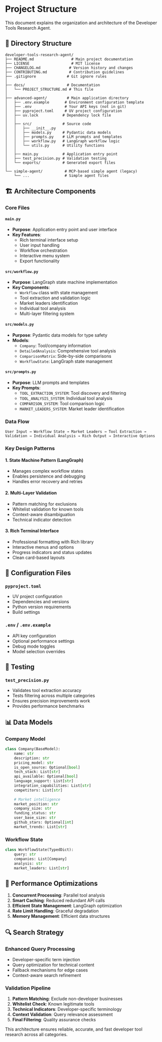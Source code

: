 # Project Structure

This document explains the organization and architecture of the Developer Tools Research Agent.

## 📁 Directory Structure

```
developer-tools-research-agent/
├── README.md                 # Main project documentation
├── LICENSE                   # MIT license
├── CHANGELOG.md             # Version history and changes
├── CONTRIBUTING.md          # Contribution guidelines
├── .gitignore              # Git ignore rules
│
├── docs/                   # Documentation
│   └── PROJECT_STRUCTURE.md # This file
│
├── advanced-agent/         # Main application directory
│   ├── .env.example       # Environment configuration template
│   ├── .env               # Your API keys (not in git)
│   ├── pyproject.toml     # UV project configuration
│   ├── uv.lock           # Dependency lock file
│   │
│   ├── src/              # Source code
│   │   ├── __init__.py
│   │   ├── models.py     # Pydantic data models
│   │   ├── prompts.py    # LLM prompts and templates
│   │   ├── workflow.py   # LangGraph workflow logic
│   │   └── utils.py      # Utility functions
│   │
│   ├── main.py           # Application entry point
│   ├── test_precision.py # Validation testing
│   └── exports/          # Generated export files
│
└── simple-agent/          # MCP-based simple agent (legacy)
    └── ...                # Simple agent files
```

## 🏗️ Architecture Components

### Core Files

#### `main.py`
- **Purpose**: Application entry point and user interface
- **Key Features**:
  - Rich terminal interface setup
  - User input handling
  - Workflow orchestration
  - Interactive menu system
  - Export functionality

#### `src/workflow.py`
- **Purpose**: LangGraph state machine implementation
- **Key Components**:
  - `Workflow` class with state management
  - Tool extraction and validation logic
  - Market leaders identification
  - Individual tool analysis
  - Multi-layer filtering system

#### `src/models.py`
- **Purpose**: Pydantic data models for type safety
- **Models**:
  - `Company`: Tool/company information
  - `DetailedAnalysis`: Comprehensive tool analysis
  - `ComparisonMatrix`: Side-by-side comparisons
  - `WorkflowState`: LangGraph state management

#### `src/prompts.py`
- **Purpose**: LLM prompts and templates
- **Key Prompts**:
  - `TOOL_EXTRACTION_SYSTEM`: Tool discovery and filtering
  - `TOOL_ANALYSIS_SYSTEM`: Individual tool analysis
  - `COMPARISON_SYSTEM`: Tool comparison logic
  - `MARKET_LEADERS_SYSTEM`: Market leader identification

### Data Flow

```
User Input → Workflow State → Market Leaders → Tool Extraction → 
Validation → Individual Analysis → Rich Output → Interactive Options
```

### Key Design Patterns

#### 1. **State Machine Pattern (LangGraph)**
- Manages complex workflow states
- Enables persistence and debugging
- Handles error recovery and retries

#### 2. **Multi-Layer Validation**
- Pattern matching for exclusions
- Whitelist validation for known tools
- Context-aware disambiguation
- Technical indicator detection

#### 3. **Rich Terminal Interface**
- Professional formatting with Rich library
- Interactive menus and options
- Progress indicators and status updates
- Clean card-based layouts

## 🔧 Configuration Files

### `pyproject.toml`
- UV project configuration
- Dependencies and versions
- Python version requirements
- Build settings

### `.env` / `.env.example`
- API key configuration
- Optional performance settings
- Debug mode toggles
- Model selection overrides

## 🧪 Testing

### `test_precision.py`
- Validates tool extraction accuracy
- Tests filtering across multiple categories
- Ensures precision improvements work
- Provides performance benchmarks

## 📊 Data Models

### Company Model
```python
class Company(BaseModel):
    name: str
    description: str
    pricing_model: str
    is_open_source: Optional[bool]
    tech_stack: List[str]
    api_available: Optional[bool]
    language_support: List[str]
    integration_capabilities: List[str]
    competitors: List[str]
    
    # Market intelligence
    market_position: str
    company_size: str
    funding_status: str
    user_base_size: str
    github_stars: Optional[int]
    market_trends: List[str]
```

### Workflow State
```python
class WorkflowState(TypedDict):
    query: str
    companies: List[Company]
    analysis: str
    market_leaders: List[str]
```

## 🚀 Performance Optimizations

1. **Concurrent Processing**: Parallel tool analysis
2. **Smart Caching**: Reduced redundant API calls
3. **Efficient State Management**: LangGraph optimization
4. **Rate Limit Handling**: Graceful degradation
5. **Memory Management**: Efficient data structures

## 🔍 Search Strategy

### Enhanced Query Processing
- Developer-specific term injection
- Query optimization for technical content
- Fallback mechanisms for edge cases
- Context-aware search refinement

### Validation Pipeline
1. **Pattern Matching**: Exclude non-developer businesses
2. **Whitelist Check**: Known legitimate tools
3. **Technical Indicators**: Developer-specific terminology
4. **Context Validation**: Query relevance assessment
5. **Final Filtering**: Quality assurance checks

This architecture ensures reliable, accurate, and fast developer tool research across all categories.
